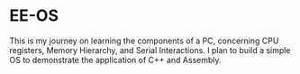 # EE-OS
This is my journey on learning the components of a PC, concerning CPU registers, Memory Hierarchy, and Serial Interactions. I plan to build a simple OS to demonstrate the application of C++ and Assembly.
